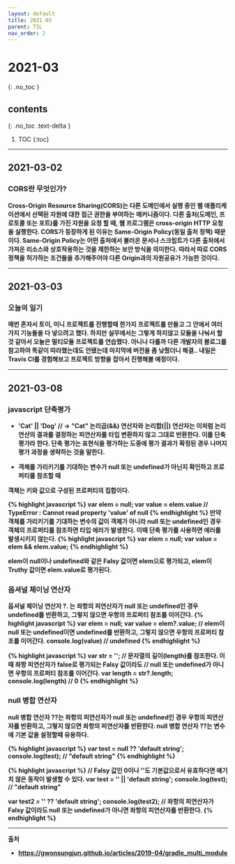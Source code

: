 ```yaml
---
layout: default
title: 2021-03
parent: TIL
nav_order: 2
---
```


# 2021-03
{: .no_toc }

## contents
{: .no_toc .text-delta }

1. TOC
{:toc}
---

## 2021-03-02

### CORS란 무엇인가?

<b> Cross-Origin Resource Sharing(CORS)는 다른 도메인에서 실행 중인 웹 애플리케이션에서 선택된 자원에 대한 접근 권한을 부여하는 매커니즘이다.
다른 출처(도메인, 프로토콜 또는 포트)를 가진 자원을 요청 할 때, 웹 프로그램은 cross-origin HTTP 요청을 실행한다.
CORS가 등장하게 된 이유는 <b>Same-Origin Policy</b>(동일 출처 정책) 때문이다.
Same-Origin Policy는 어떤 출처에서 불러온 문서나 스크립트가 다른 출처에서 가져온 리소스와 상호작용하는 것을 제한하는 보안 방식을 의미한다.
따라서 따로 CORS정책을 허가하는 조건들을 추가해주어야 다른 Origin과의 자원공유가 가능한 것이다.


---

## 2021-03-03

### 오늘의 일기

매번 혼자서 토이, 미니 프로젝트를 진행할때 한가지 프로젝트를 만들고 그 안에서 여러가지 기능들을 다 넣으려고 했다.
하지만 실무에서는 그렇게 하지않고 모듈을 나눠서 할 것 같아서 오늘은 멀티모듈 프로젝트를 연습했다. 아니나 다를까 다른 개발자의 블로그를 참고하여 똑같이 따라했는데도 안됐는데
마지막에 버전을 좀 낮췄더니 해결.. 내일은 Travis CI를 경험해보고 프로젝트 방향을 잡아서 진행해볼 예정이다.


---

## 2021-03-08

### javascript 단축평가

- 'Cat' || 'Dog' // -> "Cat"
논리곱(&&) 연산자와 논리합(||) 연산자는 이처럼 논리 연산의 결과를 결정하는 피연산자를 타입 변환하지 않고 그대로 반환한다. 이를 단축 평가라 한다.
<b>단축 평가는 표현식을 평가하는 도중에 평가 결과가 확정된 경우 나머지 평가 과정을 생략하는 것을 말한다.</b>

- 객체를 가리키기를 기대하는 변수가 null 또는 undefined가 아닌지 확인하고 프로퍼티를 참조할 때

객체는 키와 값으로 구성된 프로퍼티의 집합이다. 


{% highlight javascript %}
var elem = null;
var value = elem.value // TypeError : Cannot read property 'value' of null
{% endhighlight %}
만약 객체를 가리키기를 기대하는 변수의 값이 객체가 아니라 null 또는 undefined인 경우 객체의 프로퍼티를 참조하면 타입 에러가 발생한다.
이때 단축 평가를 사용하면 에러를 발생시키지 않는다.
{% highlight javascript %}
var elem = null;
var value = elem && elem.value;
{% endhighlight %}

elem이 null이나 undefined와 같은 Falsy 값이면 elem으로 평가되고, elem이 Truthy 값이면 elem.value로 평가된다.

### 옵셔널 체이닝 연산자

옵셔널 체이닝 연산자 ?. 는 좌항의 피연산자가 null 또는 undefined인 경우 undefined를 반환하고, 그렇지 않으면 우항의 프로퍼티 참조를 이어간다.
{% highlight javascript %}
var elem = null;
var value = elem?.value;
// elem이 null 또는 undefined이면 undefined를 반환하고, 그렇지 않으면 우항의 프로퍼티 참조를 이어간다.
console.log(value) // undefined
{% endhighlight %}

{% highlight javascript %}
var str = '';
// 문자열의 길이(length)를 참조한다. 이때 좌항 피연산자가 false로 평가되는 Falsy 값이라도
// null 또는 undefined가 아니면 우항의 프로퍼티 참조를 이어간다.
var length = str?.length;
console.log(length) // 0
{% endhighlight %}

### null 병합 연산자

null 병합 연산자 ??는 좌항의 피연산자가 null 또는 undefined인 경우 우항의 피연산자를 반환하고, 그렇지 않으면 좌항의 피연산자를 반환한다.
null 병합 연산자 ??는 변수에 기본 값을 설정할때 유용하다.

{% highlight javascript %}
var test = null ?? 'default string';
console.log(test); // "default string"
{% endhighlight %}

{% highlight javascript %}
// Falsy 값인 0이나 ''도 기본값으로서 유효하다면 예기치 않은 동작이 발생할 수 있다.
var test = '' || 'default string';
console.log(test); // "default string"

var test2 = '' ?? 'default string';
console.log(test2);
// 좌항의 피연산자가 Falsy 값이라도 null 또는 undefined가 아니면 좌항의 피연산자를 반환한다.
{% endhighlight %}


---

출처
- https://gwonsungjun.github.io/articles/2019-04/gradle_multi_module
